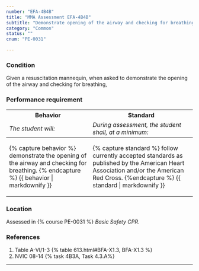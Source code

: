 ```yaml
---
number: "EFA-4B4B"
title: "MMA Assessment EFA-4B4B"
subtitle: "Demonstrate opening of the airway and checking for breathing"
category: "Common"
status: ""
cnum: "PE-0031"

---
```

### Condition

Given a resuscitation mannequin, when asked to demonstrate the opening of the airway and checking for breathing,

### Performance requirement 

<table width='100%' class='Guidelines'>
 <thead>
 <tr>
     <th class='thirty'>Behavior</th>
     <th class='seventy'>Standard</th>
 </tr>
 <tr>
     <td><em>The student will:</em></td>
     <td><em>During assessment, the student shall, at a minimum:</em></td>
 </tr>
 </thead>
 <tbody>
 

<tr><td>

{% capture behavior %}
demonstrate the opening of the airway and checking for breathing.
{% endcapture %}
{{ behavior | markdownify }}

</td><td>

{% capture standard %}
follow currently accepted standards as published by the American Heart Association and/or the American Red Cross.
{%endcapture %}
{{ standard | markdownify }}

</td></tr>



 </tbody>
 </table>

### Location

Assessed in  {% course  PE-0031 %}  *Basic Safety CPR*.

### References

1.  Table A-VI/1-3 {% table 613.html#BFA-X1.3, BFA-X1.3 %}
1.  NVIC 08-14 {% task 4B3A, Task 4.3.A%}

***

